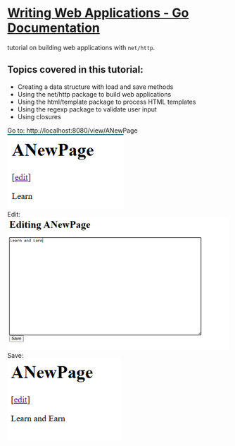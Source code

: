 # [Writing Web Applications - Go Documentation](https://go.dev/doc/articles/wiki/)
tutorial on building web applications with ```net/http```.<br>

## Topics covered in this tutorial:
- Creating a data structure with load and save methods
- Using the net/http package to build web applications
- Using the html/template package to process HTML templates
- Using the regexp package to validate user input
- Using closures


Go to: http://localhost:8080/view/ANewPage <br>
![a new page](image.png)
<br>
Edit:<br>
![Editing a new page](image-1.png)
<br>
Save: <br>
![new update](image-2.png)
